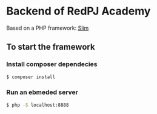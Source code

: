 # Backend of RedPJ Academy

Based on a PHP framework: [Slim](https://www.slimframework.com/)
## To start the framework

### Install composer dependecies

```sh
$ composer install
```

### Run an ebmeded server

```sh
$ php -S localhost:8888
```
